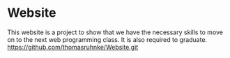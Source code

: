 # Website
This website is a project to show that we have the necessary skills to move on to the next web programming class. It is also required to graduate.
https://github.com/thomasruhnke/Website.git